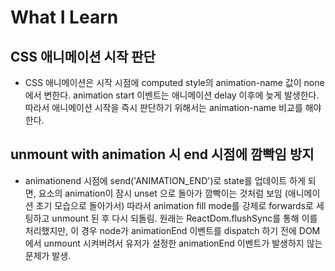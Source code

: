 # What I Learn

## CSS 애니메이션 시작 판단

- CSS 애니메이션은 시작 시점에 computed style의 animation-name 값이 none에서 변한다.
  animation start 이벤트는 애니메이션 delay 이후에 늦게 발생한다. 따라서 애니메이션 시작을 즉시 판단하기 위해서는 animation-name 비교를 해야한다.

## unmount with animation 시 end 시점에 깜빡임 방지

- animationend 시점에 send('ANIMATION_END')로 state를 업데이트 하게 되면, 요소의 animation이 잠시 unset 으로 돌아가 깜빡이는 것처럼 보임 (애니메이션 초기 모습으로 돌아가서)
  따라서 animation fill mode를 강제로 forwards로 세팅하고 unmount 된 후 다시 되돌림.
  원래는 ReactDom.flushSync를 통해 이를 처리했지만, 이 경우 node가 animationEnd 이벤트를 dispatch 하기 전에 DOM 에서 unmount 시켜버려서 유저가 설정한 animationEnd 이벤트가 발생하지 않는 문제가 발생.
